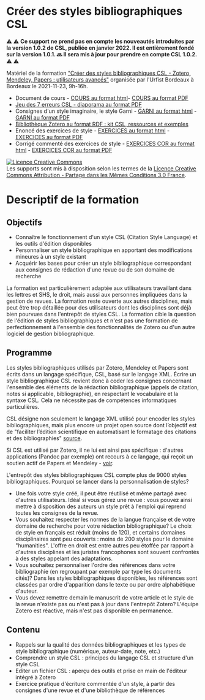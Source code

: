 # Créer des styles bibliographiques CSL

⚠️ ⚠️ **Ce support ne prend pas en compte les nouveautés introduites par la version 1.0.2 de CSL, publiée en janvier 2022. Il est entièrement fondé sur la version 1.0.1. 🔜 Il sera mis à jour pour prendre en compte CSL 1.0.2.** ⚠️ ⚠️ 

Matériel de la formation ["Créer des styles bibliographiques CSL - Zotero, Mendeley, Papers : utilisateurs avancés"](https://sygefor.reseau-urfist.fr/#/training/9162/10610) organisée par l'Urfist Bordeaux à Bordeaux le 2021-11-23, 9h-16h.



* Document de cours - [COURS au format html](https://github.com/fflamerie/zotero_csl/blob/main/docs/CSL_cours.md)- [COURS au format PDF](https://github.com/fflamerie/zotero_csl/blob/main/docs/CSL_cours.pdf)
* [Jeu des 7 erreurs CSL - diaporama au format PDF](https://github.com/fflamerie/zotero_csl/blob/main/docs/CSL_7_erreurs.pdf) 
* Consignes d'un style imaginaire, le style Garni - [GARNI au format html](https://github.com/fflamerie/zotero_csl/blob/main/docs/CSL_consignes_garni.md) - [GARNI au format PDF](https://github.com/fflamerie/zotero_csl/blob/main/docs/CSL_consignes_garni.pdf)
* [Bibliothèque Zotero au format RDF : kit CSL, ressources et exemples](https://github.com/fflamerie/zotero_csl/blob/main/docs/form_urfist_csl.rdf)
* Enoncé des exercices de style - [EXERCICES au format html](https://github.com/fflamerie/zotero_csl/blob/main/docs/CSL_exercices_style.md) - [EXERCICES au format PDF](https://github.com/fflamerie/zotero_csl/blob/main/docs/CSL_exercices_style.pdf)
* Corrigé commenté des exercices de style - [EXERCICES COR au format html](https://github.com/fflamerie/zotero_csl/blob/main/docs/CSL_exercices_style_COR.md) - [EXERCICES COR au format PDF](https://github.com/fflamerie/zotero_csl/blob/main/docs/CSL_exercices_style_COR.pdf)


<a rel="license" href="http://creativecommons.org/licenses/by-sa/3.0/fr/"><img alt="Licence Creative Commons" style="border-width:0" src="https://i.creativecommons.org/l/by-sa/3.0/fr/88x31.png" /></a><br />Les supports sont mis à disposition selon les termes de la <a rel="license" href="http://creativecommons.org/licenses/by-sa/3.0/fr/">Licence Creative Commons Attribution -  Partage dans les Mêmes Conditions 3.0 France</a>.

# Descriptif de la formation
## Objectifs

* Connaître le fonctionnement d'un style CSL (Citation Style Language) et les outils d'édition disponibles
* Personnaliser un style bibliographique en apportant des modifications mineures à un style existant
* Acquérir les bases pour créer un style bibliographique correspondant aux consignes de rédaction d'une revue ou de son domaine de recherche

La formation est particulièrement adaptée aux utilisateurs travaillant dans les lettres et SHS, le droit, mais aussi aux personnes impliquées dans la gestion de revues. La formation reste ouverte aux autres disciplines, mais peut être trop détaillée pour des utilisateurs dont les disciplines sont déjà bien pourvues dans l'entrepôt de styles CSL. La formation cible la question de l'édition de styles bibliographiques et n'est pas une formation de perfectionnement à l'ensemble des fonctionnalités de Zotero ou d'un autre logiciel de gestion bibliographique.

## Programme
Les styles bibliographiques utilisés par Zotero, Mendeley et Papers sont écrits dans un langage spécifique, CSL, basé sur le langage XML. Écrire un style bibliographique CSL revient donc à coder les consignes concernant l'ensemble des éléments de la rédaction bibliographique (appels de citation, notes si applicable, bibliographie), en respectant le vocabulaire et la syntaxe CSL. Cela ne nécessite pas de compétences informatiques particulières.

CSL désigne non seulement le langage XML utilisé pour encoder les styles bibliographiques, mais plus encore un projet open source dont l’objectif est de "faciliter l’édition scientifique en automatisant le formatage des citations et des bibliographies" [source](http://citationstyles.org/).

Si CSL est utilisé par Zotero, il ne lui est ainsi pas spécifique : d'autres applications (Pandoc par exemple) ont recours à ce langage, qui reçoit un soutien actif de Papers et Mendeley - [voir](https://citationstyles.org/about/).

L'entrepôt des styles bibliographiques CSL compte plus de 9000 styles bibliographiques. Pourquoi se lancer dans la personnalisation de styles?

* Une fois votre style créé, il peut être réutilisé et même partagé avec d'autres utilisateurs. Idéal si vous gérez une revue : vous pouvez ainsi mettre à disposition des auteurs un style prêt à l'emploi qui reprend toutes les consignes de la revue.
* Vous souhaitez respecter les normes de la langue française et de votre domaine de recherche pour votre rédaction bibliographique? Le choix de style en français est réduit (moins de 120), et certains domaines disciplinaires sont peu couverts : moins de 200 styles pour le domaine "humanities". L'offre en droit est entre autres peu étoffée par rapport à d'autres disciplines et les juristes francophones sont souvent confrontés à des styles appelant des adaptations.
* Vous souhaitez personnaliser l'ordre des références dans votre bibliographie (en regroupant par exemple par type les documents cités)? Dans les styles bibliographiques disponibles, les références sont classées par ordre d'apparition dans le texte ou par ordre alphabétique d'auteur.
* Vous devez remettre demain le manuscrit de votre article et le style de la revue n'existe pas ou n'est pas à jour dans l'entrepôt Zotero? L'équipe Zotero est réactive, mais n'est pas disponible en permanence.

## Contenu

* Rappels sur la qualité des données bibliographiques et les types de style bibliographique (numérique, auteur-date, note, etc.)
* Comprendre un style CSL : principes du langage CSL et structure d'un style CSL
* Editer un fichier CSL : aperçu des outils et prise en main de l'éditeur intégré à Zotero
* Exercice pratique d'écriture commentée d'un style, à partir des consignes d'une revue et d'une bibliothèque de références
